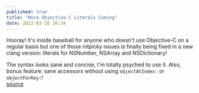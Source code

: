 ```yaml
---
published: true
title: "More Objective-C Literals Coming"
date: 2012-03-16 16:34
---
```

Hooray! It&apos;s inside baseball for anyone who doesn&apos;t use Objective-C on a regular basis but one of those nitpicky issues is finally being fixed in a new clang version: literals for NSNumber, NSArray and NSDictionary!

The syntax looks sane and concise, I&apos;m totally psyched to use it. Also, bonus feature: sane accessors without using `objectAtIndex:` or `objectForKey:`!
<br /><a href="http://weblog.bignerdranch.com/?p=398">source</a>

